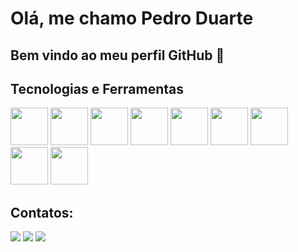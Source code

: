 # Olá, me chamo Pedro Duarte
## Bem vindo ao meu perfil GitHub 👋

## Tecnologias e Ferramentas

<img loading="lazy" src="https://cdn.jsdelivr.net/gh/devicons/devicon@latest/icons/git/git-original-wordmark.svg" width="60" height="60" />   <img loading="lazy" src="https://cdn.jsdelivr.net/gh/devicons/devicon@latest/icons/hibernate/hibernate-original.svg" width="60" height="60" />   <img loading="lazy" src="https://cdn.jsdelivr.net/gh/devicons/devicon@latest/icons/java/java-original-wordmark.svg" width="60" height="60" />   <img loading="lazy" src="https://cdn.jsdelivr.net/gh/devicons/devicon@latest/icons/mongodb/mongodb-original.svg" width="60" height="60" />   <img loading="lazy" src="https://cdn.jsdelivr.net/gh/devicons/devicon@latest/icons/mysql/mysql-original-wordmark.svg" width="60" height="60" />   <img loading="lazy" src="https://cdn.jsdelivr.net/gh/devicons/devicon@latest/icons/numpy/numpy-original-wordmark.svg" width="60" height="60" />   <img loading="lazy" src="https://cdn.jsdelivr.net/gh/devicons/devicon@latest/icons/pandas/pandas-plain-wordmark.svg" width="60" height="60" />   <img loading="lazy" src="https://cdn.jsdelivr.net/gh/devicons/devicon@latest/icons/postgresql/postgresql-original.svg" width="60" height="60" />   <img loading="lazy" src="https://cdn.jsdelivr.net/gh/devicons/devicon@latest/icons/python/python-original.svg" width="60" height="60"/>

## Contatos: 

</div>
<a href="https://www.linkedin.com/in/pedrolimaduarte/" target="_blank"><img loading="lazy" src="https://img.shields.io/badge/-LinkedIn-%230077B5?style=for-the-badge&logo=linkedin&logoColor=white" target="_blank"></a>
<a href="https://www.instagram.com/pedroduuarte/" target="_blank"><img loading="lazy" src="https://img.shields.io/badge/-Instagram-%23E4405F?style=for-the-badge&logo=instagram&logoColor=white" target="_blank"></a> 
<a href="mailto:pdrlimaduarte@gmail.com"><img loading="lazy" src="https://img.shields.io/badge/Gmail-D14836?style=for-the-badge&logo=gmail&logoColor=white" target="_blank"></a>          
          
          
          
          
          
          
          
